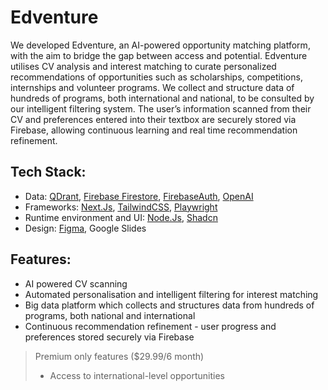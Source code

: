 # Edventure
We developed Edventure, an AI-powered opportunity matching platform, with the aim to bridge the gap between access and potential. Edventure utilises CV analysis and interest matching to curate personalized recommendations of opportunities such as scholarships, competitions, internships and volunteer programs. We collect and structure data of hundreds of programs, both international and national, to be consulted by our intelligent filtering system. The user’s information scanned from their CV and preferences entered into their textbox are securely stored via Firebase, allowing continuous learning and real time recommendation refinement.

## Tech Stack:
- Data: [QDrant](https://qdrant.tech/), [Firebase Firestore](firebase.google.com), [FirebaseAuth](firebase.google.com), [OpenAI](openai.com)
- Frameworks: [Next.Js](https://nextjs.org/), [TailwindCSS](https://tailwindcss.com/), [Playwright](https://playwright.dev/)  
- Runtime environment and UI: [Node.Js](https://nodejs.org/en), [Shadcn](https://ui.shadcn.com/)  
- Design: [Figma](https://www.figma.com), Google Slides  

## Features:
- AI powered CV scanning 
- Automated personalisation and intelligent filtering for interest matching
- Big data platform which collects and structures data from hundreds of programs, both national and international 
- Continuous recommendation refinement - user progress and preferences stored securely via Firebase 
> Premium only features ($29.99/6 month)
> - Access to international-level opportunities
